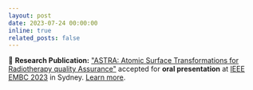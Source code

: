 ```yaml
---
layout: post
date: 2023-07-24 00:00:00
inline: true
related_posts: false
---
```


📄 **Research Publication:** ["ASTRA: Atomic Surface Transformations for Radiotherapy quality Assurance"](https://ieeexplore.ieee.org/abstract/document/10341062) accepted for **oral presentation** at [IEEE EMBC 2023](http://embc.embs.org/2023/) in Sydney. <a href="{% link _projects/2023-embc-astra.md %}">Learn more</a>.